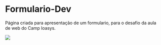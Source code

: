 # Formulario-Dev

Página criada para apresentação de um formulario, para o desafio da aula de web do Camp Ioasys.

<img src="blob:https://web.whatsapp.com/c45f4de3-fef6-413c-8ef1-87bcbf7ed7a9">
